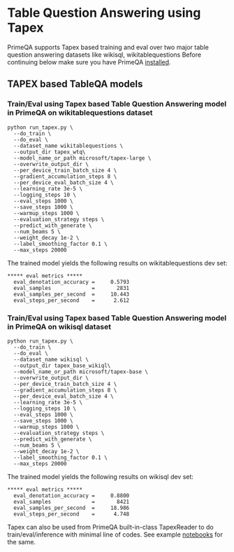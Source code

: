 # Table Question Answering using Tapex
PrimeQA supports Tapex based training and eval over two major table question answering datasets like wikisql, wikitablequestions
Before continuing below make sure you have PrimeQA [installed](https://primeqa.github.io/primeqa/installation.html).


## TAPEX based TableQA models
### Train/Eval using Tapex based Table Question Answering model in PrimeQA on wikitablequestions dataset

```
python run_tapex.py \
  --do_train \
  --do_eval \
  --dataset_name wikitablequestions \
  --output_dir tapex_wtq\
  --model_name_or_path microsoft/tapex-large \
  --overwrite_output_dir \
  --per_device_train_batch_size 4 \
  --gradient_accumulation_steps 8 \
  --per_device_eval_batch_size 4 \
  --learning_rate 3e-5 \
  --logging_steps 10 \
  --eval_steps 1000 \
  --save_steps 1000 \
  --warmup_steps 1000 \
  --evaluation_strategy steps \
  --predict_with_generate \
  --num_beams 5 \
  --weight_decay 1e-2 \
  --label_smoothing_factor 0.1 \
  --max_steps 20000 

```
The trained model yields the following results on wikitablequestions dev set:
```
***** eval metrics *****
  eval_denotation_accuracy =     0.5793
  eval_samples             =       2831
  eval_samples_per_second  =     10.443
  eval_steps_per_second    =      2.612
```
### Train/Eval using Tapex based Table Question Answering model in PrimeQA on wikisql dataset
```
python run_tapex.py \
  --do_train \
  --do_eval \
  --dataset_name wikisql \
  --output_dir tapex_base_wikiql\
  --model_name_or_path microsoft/tapex-base \
  --overwrite_output_dir \
  --per_device_train_batch_size 4 \
  --gradient_accumulation_steps 8 \
  --per_device_eval_batch_size 4 \
  --learning_rate 3e-5 \
  --logging_steps 10 \
  --eval_steps 1000 \
  --save_steps 1000 \
  --warmup_steps 1000 \
  --evaluation_strategy steps \
  --predict_with_generate \
  --num_beams 5 \
  --weight_decay 1e-2 \
  --label_smoothing_factor 0.1 \
  --max_steps 20000 

```
The trained model yields the following results on wikisql dev set:
```
***** eval metrics *****
  eval_denotation_accuracy =     0.8800
  eval_samples             =       8421
  eval_samples_per_second  =     18.986
  eval_steps_per_second    =      4.748
```

Tapex can also be used from PrimeQA built-in-class TapexReader to do train/eval/inference with minimal line of codes. See example [notebooks](https://github.com/primeqa/primeqa/tree/tapex_integration/notebooks/tableqa) for the same. 
